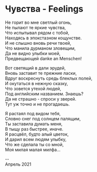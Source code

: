 # Чувства - Feelings

Не горит во мне светлый огонь, \
Не пылают те яркие чувства, \
Что испытывал рядом с тобой, \
Находясь в эпокстазном кощунстве. \
И не слышно вновь речи твоей, \
Что манила дурманом зловещим, \
Да не видно улыбки моей, \
Предвещающей danke an Menschen! 

Вот светящий в дали эрудей, \
Вновь заставит те прежние ласки, \
Вдруг воскреснуть средь блеклых полей, \
И окутаться в нежную сказку, \
Что зовется утехой людей, \
Под английским названием. Знаешь? \
Да не страшно - спроси у зверей. \
Тут уж точно и не прогадаешь. 

Я растаял под видом тебя, \
Словно снег под солнцем палящим, \
Ты заставила думать меня, \
В тыщу раз быстрее, иначе. \
Я расцвёл, будто алый цветок, \
И дарил всем людям улыбку, \
Что же сделала ты со мной, \
Моя милая малая милфа...

\--\
Апрель 2021
